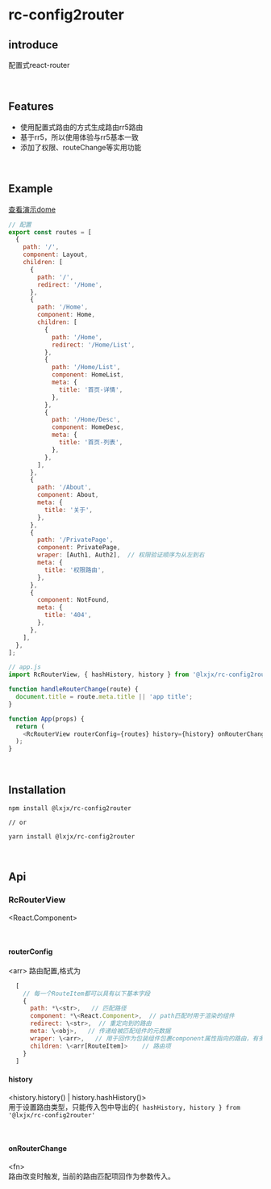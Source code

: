 # rc-config2router
## introduce
配置式react-router

<br>

## Features
* 使用配置式路由的方式生成路由rr5路由
* 基于rr5，所以使用体验与rr5基本一致
* 添加了权限、routeChange等实用功能

<br>

## Example

[查看演示dome](https://stackblitz.com/edit/rc-router-test?file=index.js)  

```js
// 配置
export const routes = [
  {
    path: '/',
    component: Layout,
    children: [
      {
        path: '/',
        redirect: '/Home',
      },
      {
        path: '/Home',
        component: Home,
        children: [
          {
            path: '/Home',
            redirect: '/Home/List',
          },
          {
            path: '/Home/List',
            component: HomeList,
            meta: {
              title: '首页-详情',
            },
          },
          {
            path: '/Home/Desc',
            component: HomeDesc,
            meta: {
              title: '首页-列表',
            },
          },
        ],
      },
      {
        path: '/About',
        component: About,
        meta: {
          title: '关于',
        },
      },
      {
        path: '/PrivatePage',
        component: PrivatePage,
        wraper: [Auth1, Auth2],  // 权限验证顺序为从左到右
        meta: {
          title: '权限路由',
        },
      },
      {
        component: NotFound,
        meta: {
          title: '404',
        },
      },
    ],
  },
];

// app.js
import RcRouterView, { hashHistory, history } from '@lxjx/rc-config2router';

function handleRouterChange(route) {
  document.title = route.meta.title || 'app title';
}

function App(props) {
  return (
    <RcRouterView routerConfig={routes} history={history} onRouterChange={handleRouterChange} />
  );
}
```



<br>  

## Installation

```
npm install @lxjx/rc-config2router

// or

yarn install @lxjx/rc-config2router
```


<br>

## Api
### RcRouterView  
\<React.Component>

<br>

#### routerConfig
\<arr>
路由配置,格式为  

```js
  [
    // 每一个RouteItem都可以具有以下基本字段
    {
      path: *\<str>,   // 匹配路径
      component: *\<React.Component>,  // path匹配时用于渲染的组件
      redirect: \<str>,  // 重定向到的路由
      meta: \<obj>,   // 传递给被匹配组件的元数据
      wraper: \<arr>,   // 用于回作为包装组件包裹component属性指向的路由，有多个项时验证顺序为从左到右
      children: \<arr[RouteItem]>    // 路由项
    }
  ]
```

#### history  
\<history.history() | history.hashHistory()>  
用于设置路由类型，只能传入包中导出的`{ hashHistory, history } from '@lxjx/rc-config2router'`  


<br>

#### onRouterChange
\<fn>  
路由改变时触发, 当前的路由匹配项回作为参数传入。

